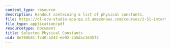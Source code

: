 ```yaml
---
content_type: resource
description: Handout containing a list of physical constants.
file: https://ol-ocw-studio-app-qa.s3.amazonaws.com/courses/2-51-intermediate-heat-and-mass-transfer-fall-2008/8e788b81fc40b242ee922a5dac1635f2_constants.pdf
file_type: application/pdf
resourcetype: Document
title: Selected Physical Constants
uid: 8e788b81-fc40-b242-ee92-2a5dac1635f2
---
```

